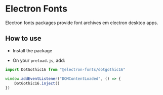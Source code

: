 # Electron Fonts

Electron fonts packages provide font archives em electron desktop apps.

## How to use

* Install the package

* On your `preload.js`, add:

```ts
import DotGothic16 from "@electron-fonts/dotgothic16"

window.addEventListener("DOMContentLoaded", () => {
    DotGothic16.inject()
})
```